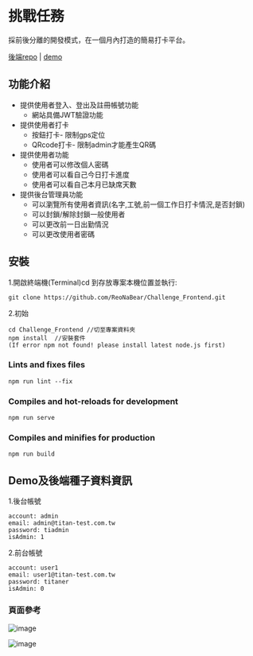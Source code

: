 # 挑戰任務
採前後分離的開發模式，在一個月內打造的簡易打卡平台。

<a href="https://github.com/ReoNaBear/Challenge_Backend">後端repo</a> 
 | <a href="https://d3rdy47yp5tkip.cloudfront.net/">demo</a> 

## 功能介紹

  * 提供使用者登入、登出及註冊帳號功能
    * 網站具備JWT驗證功能 
  * 提供使用者打卡
    * 按鈕打卡- 限制gps定位
    * QRcode打卡- 限制admin才能產生QR碼
  * 提供使用者功能
    * 使用者可以修改個人密碼
    * 使用者可以看自己今日打卡進度
    * 使用者可以看自己本月已缺席天數
  * 提供後台管理員功能
    * 可以瀏覽所有使用者資訊(名字,工號,前一個工作日打卡情況,是否封鎖)
    * 可以封鎖/解除封鎖一般使用者
    * 可以更改前一日出勤情況
    * 可以更改使用者密碼

## 安裝

1.開啟終端機(Terminal)cd 到存放專案本機位置並執行:
```
git clone https://github.com/ReoNaBear/Challenge_Frontend.git
```

2.初始

```
cd Challenge_Frontend //切至專案資料夾
npm install  //安裝套件
(If error npm not found! please install latest node.js first)
```

### Lints and fixes files
```
npm run lint --fix
```

### Compiles and hot-reloads for development
```
npm run serve
```

### Compiles and minifies for production
```
npm run build
```

## Demo及後端種子資料資訊
1.後台帳號
  ```
  account: admin 
  email: admin@titan-test.com.tw
  password: tiadmin
  isAdmin: 1
  ```
2.前台帳號
  ```
  account: user1
  email: user1@titan-test.com.tw
  password: titaner
  isAdmin: 0
  ```

### 頁面參考
![image](https://user-images.githubusercontent.com/89585478/211473145-2141f105-fdc8-48ce-b413-bdd5cafb22b9.png)

![image](https://user-images.githubusercontent.com/89585478/211473332-a1a78111-6b12-4a34-9cf6-00c02adbfc15.png)
